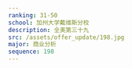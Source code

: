 ```yaml
---
ranking: 31-50
school: 加州大学戴维斯分校
description: 全美第三十九
src: /assets/offer_update/198.jpg
major: 商业分析
sequence: 198
---
```

